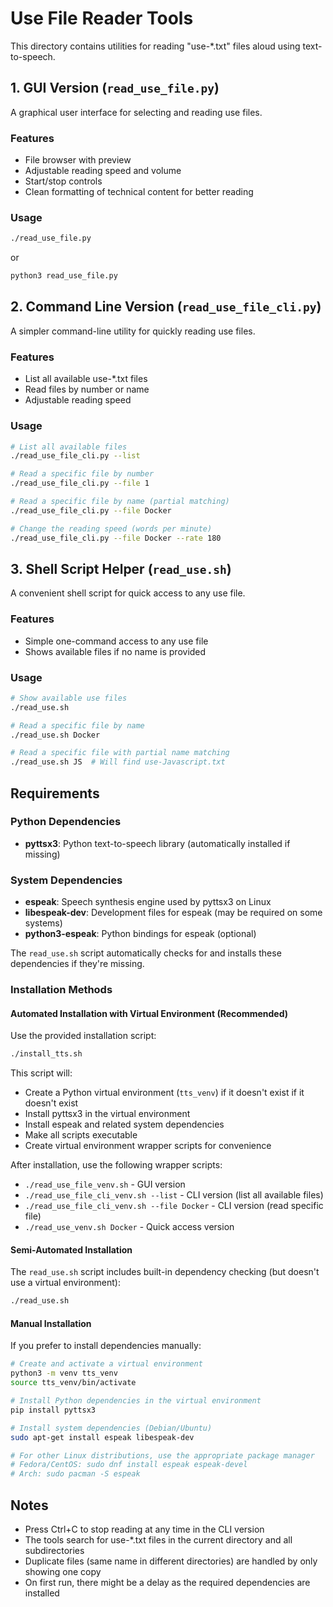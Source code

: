 # Use File Reader Tools

This directory contains utilities for reading "use-*.txt" files aloud using text-to-speech.

## 1. GUI Version (`read_use_file.py`)

A graphical user interface for selecting and reading use files.

### Features

- File browser with preview
- Adjustable reading speed and volume
- Start/stop controls
- Clean formatting of technical content for better reading

### Usage

```bash
./read_use_file.py
```

or

```bash
python3 read_use_file.py
```

## 2. Command Line Version (`read_use_file_cli.py`)

A simpler command-line utility for quickly reading use files.

### Features

- List all available use-*.txt files
- Read files by number or name
- Adjustable reading speed

### Usage

```bash
# List all available files
./read_use_file_cli.py --list

# Read a specific file by number
./read_use_file_cli.py --file 1

# Read a specific file by name (partial matching)
./read_use_file_cli.py --file Docker

# Change the reading speed (words per minute)
./read_use_file_cli.py --file Docker --rate 180
```

## 3. Shell Script Helper (`read_use.sh`)

A convenient shell script for quick access to any use file.

### Features

- Simple one-command access to any use file
- Shows available files if no name is provided

### Usage

```bash
# Show available use files
./read_use.sh

# Read a specific file by name
./read_use.sh Docker

# Read a specific file with partial name matching
./read_use.sh JS  # Will find use-Javascript.txt
```

## Requirements

### Python Dependencies

- **pyttsx3**: Python text-to-speech library (automatically installed if missing)

### System Dependencies

- **espeak**: Speech synthesis engine used by pyttsx3 on Linux
- **libespeak-dev**: Development files for espeak (may be required on some systems)
- **python3-espeak**: Python bindings for espeak (optional)

The `read_use.sh` script automatically checks for and installs these dependencies if they're missing.

### Installation Methods

#### Automated Installation with Virtual Environment (Recommended)

Use the provided installation script:

```bash
./install_tts.sh
```

This script will:

- Create a Python virtual environment (`tts_venv`) if it doesn't exist if it doesn't exist
- Install pyttsx3 in the virtual environment
- Install espeak and related system dependencies
- Make all scripts executable
- Create virtual environment wrapper scripts for convenience

After installation, use the following wrapper scripts:

- `./read_use_file_venv.sh` - GUI version
- `./read_use_file_cli_venv.sh --list` - CLI version (list all available files)
- `./read_use_file_cli_venv.sh --file Docker` - CLI version (read specific file)
- `./read_use_venv.sh Docker` - Quick access version

#### Semi-Automated Installation

The `read_use.sh` script includes built-in dependency checking (but doesn't use a virtual environment):

```bash
./read_use.sh
```

#### Manual Installation

If you prefer to install dependencies manually:

```bash
# Create and activate a virtual environment
python3 -m venv tts_venv
source tts_venv/bin/activate

# Install Python dependencies in the virtual environment
pip install pyttsx3

# Install system dependencies (Debian/Ubuntu)
sudo apt-get install espeak libespeak-dev

# For other Linux distributions, use the appropriate package manager
# Fedora/CentOS: sudo dnf install espeak espeak-devel
# Arch: sudo pacman -S espeak
```

## Notes

- Press Ctrl+C to stop reading at any time in the CLI version
- The tools search for use-*.txt files in the current directory and all subdirectories
- Duplicate files (same name in different directories) are handled by only showing one copy
- On first run, there might be a delay as the required dependencies are installed

